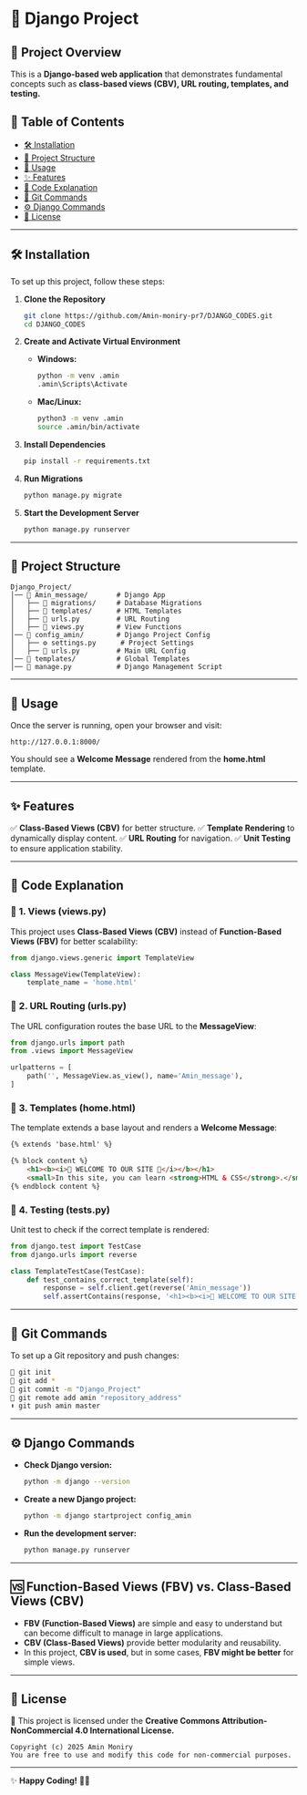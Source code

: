 # 🚀 Django Project

## 📌 Project Overview
This is a **Django-based web application** that demonstrates fundamental concepts such as **class-based views (CBV), URL routing, templates, and testing.**

## 📜 Table of Contents
- [🛠 Installation](#installation)
- [📂 Project Structure](#project-structure)
- [📌 Usage](#usage)
- [✨ Features](#features)
- [📖 Code Explanation](#code-explanation)
- [🔧 Git Commands](#git-commands)
- [⚙ Django Commands](#django-commands)
- [📜 License](#license)

---

## 🛠 Installation
To set up this project, follow these steps:

1. **Clone the Repository**
   ```bash
   git clone https://github.com/Amin-moniry-pr7/DJANGO_CODES.git
   cd DJANGO_CODES
   ```

2. **Create and Activate Virtual Environment**
   - **Windows:**
     ```bash
     python -m venv .amin
     .amin\Scripts\Activate
     ```
   - **Mac/Linux:**
     ```bash
     python3 -m venv .amin
     source .amin/bin/activate
     ```

3. **Install Dependencies**
   ```bash
   pip install -r requirements.txt
   ```

4. **Run Migrations**
   ```bash
   python manage.py migrate
   ```

5. **Start the Development Server**
   ```bash
   python manage.py runserver
   ```

---

## 📂 Project Structure
```
Django_Project/
│── 📁 Amin_message/       # Django App
│   ├── 📁 migrations/     # Database Migrations
│   ├── 📁 templates/      # HTML Templates
│   ├── 📜 urls.py         # URL Routing
│   ├── 📜 views.py        # View Functions
│── 📁 config_amin/        # Django Project Config
│   ├── ⚙ settings.py      # Project Settings
│   ├── 📜 urls.py         # Main URL Config
│── 📁 templates/          # Global Templates
│── 🔧 manage.py           # Django Management Script
```

---

## 📌 Usage
Once the server is running, open your browser and visit:
```
http://127.0.0.1:8000/
```
You should see a **Welcome Message** rendered from the **home.html** template.

---

## ✨ Features
✅ **Class-Based Views (CBV)** for better structure.
✅ **Template Rendering** to dynamically display content.
✅ **URL Routing** for navigation.
✅ **Unit Testing** to ensure application stability.

---

## 📖 Code Explanation
### 📝 **1. Views (views.py)**
This project uses **Class-Based Views (CBV)** instead of **Function-Based Views (FBV)** for better scalability:
```python
from django.views.generic import TemplateView

class MessageView(TemplateView):
    template_name = 'home.html'
```

### 🔗 **2. URL Routing (urls.py)**
The URL configuration routes the base URL to the **MessageView**:
```python
from django.urls import path
from .views import MessageView

urlpatterns = [
    path('', MessageView.as_view(), name='Amin_message'),
]
```

### 🎨 **3. Templates (home.html)**
The template extends a base layout and renders a **Welcome Message**:
```html
{% extends 'base.html' %}

{% block content %}
    <h1><b><i>🎉 WELCOME TO OUR SITE 🎉</i></b></h1>
    <small>In this site, you can learn <strong>HTML & CSS</strong>.</small>
{% endblock content %}
```

### 🧪 **4. Testing (tests.py)**
Unit test to check if the correct template is rendered:
```python
from django.test import TestCase
from django.urls import reverse

class TemplateTestCase(TestCase):
    def test_contains_correct_template(self):
        response = self.client.get(reverse('Amin_message'))
        self.assertContains(response, '<h1><b><i>🎉 WELCOME TO OUR SITE 🎉</i></b></h1>')
```

---

## 🔧 Git Commands
To set up a Git repository and push changes:
```bash
🚀 git init
📌 git add *
📝 git commit -m "Django_Project"
🔗 git remote add amin "repository_address"
⬆ git push amin master
```

---

## ⚙ Django Commands
- **Check Django version:**
  ```bash
  python -m django --version
  ```
- **Create a new Django project:**
  ```bash
  python -m django startproject config_amin
  ```
- **Run the development server:**
  ```bash
  python manage.py runserver
  ```

---

## 🆚 Function-Based Views (FBV) vs. Class-Based Views (CBV)
- **FBV (Function-Based Views)** are simple and easy to understand but can become difficult to manage in large applications.
- **CBV (Class-Based Views)** provide better modularity and reusability.
- In this project, **CBV is used**, but in some cases, **FBV might be better** for simple views.

---

## 📜 License
🔖 This project is licensed under the **Creative Commons Attribution-NonCommercial 4.0 International License.**

```
Copyright (c) 2025 Amin Moniry
You are free to use and modify this code for non-commercial purposes.
```

---

✨ **Happy Coding!** 🚀🎉

